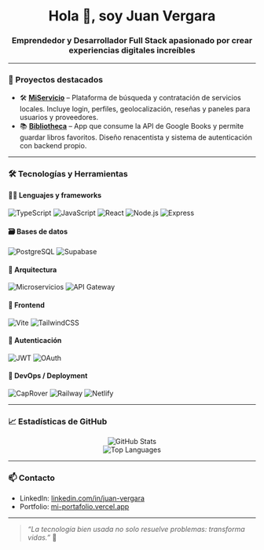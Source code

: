 <h1 align="center">Hola 👋, soy Juan Vergara</h1>
<h3 align="center">Emprendedor y Desarrollador Full Stack apasionado por crear experiencias digitales increíbles</h3>

---

### 🚀 Proyectos destacados

- 🛠️ [**MiServicio**](https://mi-servicio.netlify.app) – Plataforma de búsqueda y contratación de servicios locales. Incluye login, perfiles, geolocalización, reseñas y paneles para usuarios y proveedores.
- 📚 [**Bibliotheca**](https://bibliotheca.netlify.app) – App que consume la API de Google Books y permite guardar libros favoritos. Diseño renacentista y sistema de autenticación con backend propio.

---

### 🛠️ Tecnologías y Herramientas

#### 🧑‍💻 Lenguajes y frameworks

![TypeScript](https://img.shields.io/badge/-TypeScript-3178C6?style=flat&logo=typescript&logoColor=white)
![JavaScript](https://img.shields.io/badge/-JavaScript-F7DF1E?style=flat&logo=javascript&logoColor=black)
![React](https://img.shields.io/badge/-React-61DAFB?style=flat&logo=react&logoColor=black)
![Node.js](https://img.shields.io/badge/-Node.js-339933?style=flat&logo=node.js&logoColor=white)
![Express](https://img.shields.io/badge/-Express-000000?style=flat&logo=express&logoColor=white)

#### 🗃️ Bases de datos

![PostgreSQL](https://img.shields.io/badge/-PostgreSQL-4169E1?style=flat&logo=postgresql&logoColor=white)
![Supabase](https://img.shields.io/badge/-Supabase-3ECF8E?style=flat&logo=supabase&logoColor=black)

#### 🧱 Arquitectura

![Microservicios](https://img.shields.io/badge/-Microservicios-FF6B6B?style=flat&logo=docker&logoColor=white)
![API Gateway](https://img.shields.io/badge/-API--Gateway-4B5563?style=flat)

#### 🎨 Frontend

![Vite](https://img.shields.io/badge/-Vite-646CFF?style=flat&logo=vite&logoColor=white)
![TailwindCSS](https://img.shields.io/badge/-TailwindCSS-38B2AC?style=flat&logo=tailwind-css&logoColor=white)

#### 🔐 Autenticación

![JWT](https://img.shields.io/badge/-JWT-black?style=flat&logo=jsonwebtokens)
![OAuth](https://img.shields.io/badge/-OAuth2-EB5424?style=flat&logo=oauth)

#### 🔧 DevOps / Deployment

![CapRover](https://img.shields.io/badge/-CapRover-264653?style=flat&logo=docker&logoColor=white)
![Railway](https://img.shields.io/badge/-Railway-0B0D0D?style=flat&logo=railway&logoColor=white)
![Netlify](https://img.shields.io/badge/-Netlify-00C7B7?style=flat&logo=netlify&logoColor=white)

---

### 📈 Estadísticas de GitHub

<p align="center">
  <img src="https://github-readme-stats.vercel.app/api?username=juanvergara&show_icons=true&theme=radical" alt="GitHub Stats" />
  <br/>
  <img src="https://github-readme-stats.vercel.app/api/top-langs/?username=juanvergara&layout=compact&theme=radical" alt="Top Languages" />
</p>

---

### 📫 Contacto

- LinkedIn: [linkedin.com/in/juan-vergara](www.linkedin.com/in/juan-ignacio-vergara/)
- Portfolio: [mi-portafolio.vercel.app](https://portafolio-jv-five.vercel.app/)

---

> *“La tecnología bien usada no solo resuelve problemas: transforma vidas.”* 🚀
